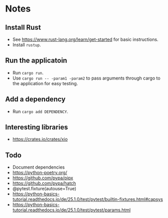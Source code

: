 # Notes

## Install Rust
* See https://www.rust-lang.org/learn/get-started for basic instructions.
* Install `rustup`.

## Run the applicatoin
* Run `cargo run`.
* Use `cargo run -- -param1 -param2` to pass arguments through cargo to the application for easy testing.

## Add a dependency
* Run `cargo add DEPENDENCY`.

## Interesting libraries
* https://crates.io/crates/xio

## Todo
* Document dependencies
* https://python-poetry.org/
* https://github.com/pypa/pipx
* https://github.com/pypa/hatch
* @pytest.fixture(autouse=True)
* https://python-basics-tutorial.readthedocs.io/de/25.1.0/test/pytest/builtin-fixtures.html#capsys
* https://python-basics-tutorial.readthedocs.io/de/25.1.0/test/pytest/params.html
